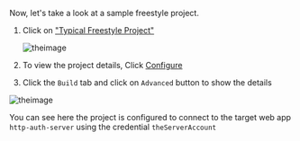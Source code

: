 
Now, let's take a look at a sample freestyle project.

1. Click on ["Typical Freestyle Project"]({{TRAFFIC_HOST1_8081}}/job/Demo/job/Typical_Freestyle_Project/)

   ![theimage](https://github.com/quincycheng/katacoda-scenarios/raw/master/conjur-jenkins/media/02-jenkins_typical_freestyle.PNG)

2. To view the project details, Click [Configure]({{TRAFFIC_HOST1_8081}}/job/Demo/job/Typical_Freestyle_Project/configure)

3. Click the `Build` tab and click on `Advanced` button to show the details

![theimage](https://github.com/quincycheng/katacoda-scenarios/raw/master/conjur-jenkins/media/02-jenkins_typical_freestyle_config_build.PNG)

You can see here the project is configured to connect to the target web app `http-auth-server` using the credential `theServerAccount`